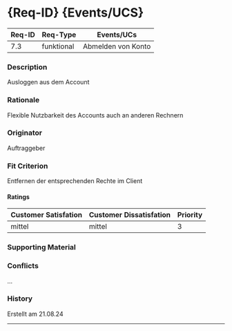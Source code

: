 # {Req-ID} {Events/UCS}

| Req-ID | Req-Type | Events/UCs |
|--------|----------|------------|
| 7.3    | funktional | Abmelden von Konto|

### Description
Ausloggen aus dem Account

### Rationale
Flexible Nutzbarkeit des Accounts auch an anderen Rechnern

### Originator
Auftraggeber

### Fit Criterion
Entfernen der entsprechenden Rechte im Client

#### Ratings
| Customer Satisfation | Customer Dissatisfation | Priority |
|----------------------|-------------------------|----------|
| mittel               |    mittel              | 3       |

### Supporting Material


### Conflicts
...

### History
Erstellt am 21.08.24

---
